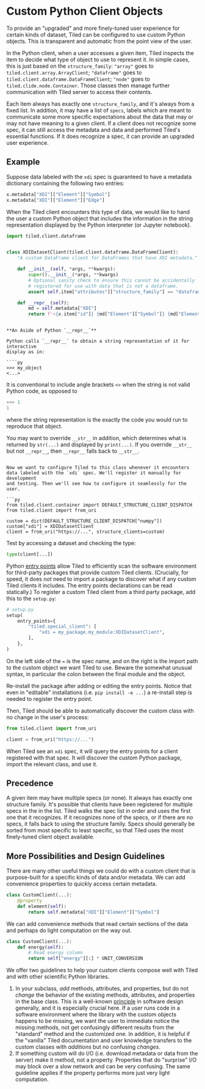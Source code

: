 # Custom Python Client Objects

To provide an "upgraded" and more finely-tuned user experience for certain
kinds of dataset, Tiled can be configured to use custom Python objects.
This is transparent and automatic from the point view of the user.

In the Python client, when a user accesses a given item, Tiled inspects the
item to decide what type of object to use to represent it.
In simple cases, this is just based on the `structure_family`: `"array"` goes
to `tiled.client.array.ArrayClient`;  `"dataframe"` goes to
`tiled.client.dataframe.DataFrameClient`; `"node"` goes to
`tiled.clide.node.Container`. Those classes then manage further communication
with Tiled server to access their contents.

Each item always has exactly one `structure_family`, and it's always from a
fixed list. In addition, it may have a list of `specs`, labels which are meant
to communicate some more specific expectations about the data that may or may
not have meaning to a given client. If a client does not recognize some spec,
it can still access the metadata and data and performed Tiled's essential
functions. If it does recognize a spec, it can provide an upgraded user
experience.

## Example

Suppose data labeled with the `xdi` spec is guaranteed to have a metadata
dictionary containing the following two entries:

```py
x.metadata["XDI"]["Element"]["Symbol"]
x.metadata["XDI"]["Element"]["Edge"]
```

When the Tiled client encounters this type of data, we would like to hand
the user a custom Python object that includes the information in the string
representation displayed by the Python interpreter (or Jupyter notebook).

```py
import tiled.client.dataframe


class XDIDatasetClient(tiled.client.dataframe.DataFrameClient):
    "A custom DataFrame client for DataFrames that have XDI metadata."

    def __init__(self, *args, **kwargs):
        super().__init__(*args, **kwargs)
        # Optional sanity check to ensure this cannot be accidentally
        # registered for use with data that is not a dataframe.
        assert self.item["attributes"]["structure_family"] == "dataframe"

    def __repr__(self):
        md = self.metadata["XDI"]
        return f'<{x.item["id"]} {md["Element"]["Symbol"]} {md["Element"]["Edge"]}>'
```

```{note}

**An Aside of Python `__repr__`**

Python calls `__repr__` to obtain a string representation of it for interactive
display as in:

````py
>>> my_object
<...>
````

It is conventional to include angle brackets `<>` when the string is not valid
Python code, as opposed to

````py
>>> 1
1
````

where the string representation is the exactly the code you would run to
reproduce that object.

You may want to override `__str__` in addition, which determines what
is returned by `str(...)` and displayed by `print(...)`. If you override
`__str__` but not `__repr__`, then `__repr__` falls back to `__str__`.
```

Now we want to configure Tiled to this class whenever it encounters
data labeled with the `xdi` spec. We'll register it manually for development
and testing. Then we'll see how to configure it seamlessly for the user.

```py
from tiled.client.container import DEFAULT_STRUCTURE_CLIENT_DISPATCH
from tiled.client import from_uri

custom = dict(DEFAULT_STRUCTURE_CLIENT_DISPATCH["numpy"])
custom["xdi"] = XDIDatasetClient
client = from_uri("https://...", structure_clients=custom)
```

Test by accessing a dataset and checking the type:

```py
type(client[...])
```


Python
[entry points](https://packaging.python.org/en/latest/specifications/entry-points/)
allow Tiled to efficiently scan the software environment for third-party
packages that provide custom Tiled clients. (Crucially, for speed, it does _not_
need to import a package to discover what if any custom Tiled clients it
includes. The entry points declarations can be read statically.) To register a
custom Tiled client from a third party package, add this to the `setup.py`:

```py
# setup.py
setup(
    entry_points={
        "tiled.special_client": [
            "xdi = my_package.my_module:XDIDatasetClient",
        ],
    },
)
```

On the left side of the `=` is the spec name, and on the right is the import
path to the custom object we want Tiled to use. Beware the somewhat unusual
syntax, in particular the colon between the final module and the object.

Re-install the package after adding or editing the entry points. Notice that
even in "editable" installations (i.e. `pip install -e ...`) a re-install step
is needed to register the entry point.

Then, Tiled should be able to automatically discover the custom class with
no change in the user's process:

```py
from tiled.client import from_uri

client = from_uri("https://...")
```

When Tiled see an `xdi` spec, it will query the entry points for a client registered
with that spec. It will discover the custom Python package, import the relevant
class, and use it.

## Precedence

A given item may have multiple specs (or none). It always has exactly one structure family.
It's possible that clients have been registered for multiple specs in the in the list.
Tiled walks the spec list in order and uses the first one that it recognizes. If it
recognizes none of the specs, or if there are no specs, it falls back to using the
structure family. Specs should generally be sorted from most specific to least
specific, so that Tiled uses the most finely-tuned client object available.

## More Possibilities and Design Guidelines

There are many other useful things we could do with a custom client that is purpose-built
for a specific kinds of data and/or metadata. We can add convenience properties
to quickly access certain metadata.

```py
class CustomClient(...):
    @property
    def element(self):
        return self.metadata["XDI"]["Element"]["Symbol"]
```

We can add convenience methods that read certain sections of the data and perhaps do
light computation on the way out.

```py
class CustomClient(...):
    def energy(self):
        # Read energy column
        return self["energy"][:] * UNIT_CONVERSION
```

We offer two guidelines to help your custom clients compose well with Tiled and
with other scientific Python libraries.

1. In your subclass, _add_ methods, attributes, and properties, but do not
   _change_ the behavior of the existing methods, attributes, and properties in
   the base class. This is a well-known
   [principle](https://en.wikipedia.org/wiki/Liskov_substitution_principle) in
   software design generally, and it is especially crucial here. If a user runs
   code in a software environment where the library with the custom objects
   happens to be missing, we want the user to immediate notice the missing
   methods, not get confusingly different results from the "standard" method
   and the customized one. In addition, it is helpful if the "vanilla" Tiled
   documentation and user knowledge transfers to the custom classes with
   _additions_ but no confusing _changes_.
2. If something custom will do I/O (i.e. download metadata or data from the
   server) make it method, not a property. Properties that do "surprise" I/O
   may block over a slow network and can be very confusing. The same guideline
   applies if the property performs more just very light computation.
